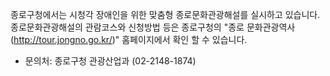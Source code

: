 종로구청에서는 시청각 장애인을 위한 맞춤형 종로문화관광해설를 실시하고 있습니다. 종로문화관광해설의 관람코스와 신청방법 등은 종로구청의 "종로 문화관광역사(http://tour.jongno.go.kr/)" 홈페이지에서 확인 할 수 있습니다.

- 문의처: 종로구청 관광산업과 (02-2148-1874)